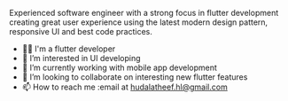 Experienced software engineer with a strong  focus in flutter development creating great user experience using the latest modern design pattern, responsive UI and best code practices.
- 👋🏻 I'm a flutter developer 
- 👀 I’m interested in UI developing
- 🌱 I’m currently working with mobile app development
- 💞️ I’m looking to collaborate on interesting new flutter features
- 📫 How to reach me :email at hudalatheef.hl@gmail.com

